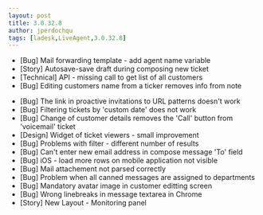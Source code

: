 ```yaml
---
layout: post
title: 3.0.32.8
author: jperdochqu
tags: [ladesk,LiveAgent,3.0.32.8]
---
```


- [Bug] Mail forwarding template - add agent name variable
- [Story] Autosave-save draft during composing new ticket
- [Technical] API - missing call to get list of all customers
- [Bug] Editing customers name from a ticker removes info from note

<!--more-->

- [Bug] The link in proactive invitations to URL patterns doesn't work
- [Bug] Filtering tickets by 'custom date' does not work
- [Bug] Change of customer details removes the 'Call' button from 'voicemail' ticket
- [Design] Widget of ticket viewers - small improvement
- [Bug] Problems with filter - different number of results
- [Bug] Can't enter new email address in compose message 'To' field
- [Bug] iOS - load more rows on mobile application not visible
- [Bug] Mail attachement not parsed correctly
- [Bug] Problem when all canned messages are assigned to departments
- [Bug] Mandatory avatar image in customer editting screen
- [Bug] Wrong linebreaks in message textarea in Chrome
- [Story] New Layout - Monitoring panel

